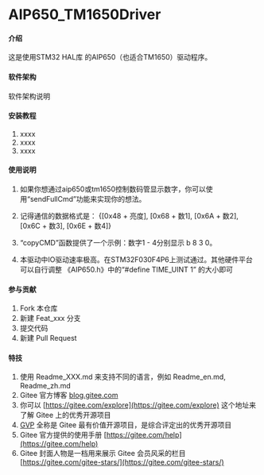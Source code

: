 # AIP650_TM1650Driver

#### 介绍
这是使用STM32 HAL库 的AIP650（也适合TM1650）驱动程序。


#### 软件架构
软件架构说明


#### 安装教程

1.  xxxx
2.  xxxx
3.  xxxx

#### 使用说明

1.  如果你想通过aip650或tm1650控制数码管显示数字，你可以使用“sendFullCmd”功能来实现你的想法。

2.  记得通信的数据格式是： {[0x48 + 亮度], [0x68 + 数1], [0x6A + 数2], [0x6C + 数3], [0x6E + 数4]}

3.  “copyCMD”函数提供了一个示例：数字1 - 4分别显示 b 8 3 0。

4.  本驱动中IO驱动速率极高。在STM32F030F4P6上测试通过。其他硬件平台可以自行调整 《AIP650.h》中的“#define TIME_UINT 1” 的大小即可

#### 参与贡献

1.  Fork 本仓库
2.  新建 Feat_xxx 分支
3.  提交代码
4.  新建 Pull Request


#### 特技

1.  使用 Readme\_XXX.md 来支持不同的语言，例如 Readme\_en.md, Readme\_zh.md
2.  Gitee 官方博客 [blog.gitee.com](https://blog.gitee.com)
3.  你可以 [https://gitee.com/explore](https://gitee.com/explore) 这个地址来了解 Gitee 上的优秀开源项目
4.  [GVP](https://gitee.com/gvp) 全称是 Gitee 最有价值开源项目，是综合评定出的优秀开源项目
5.  Gitee 官方提供的使用手册 [https://gitee.com/help](https://gitee.com/help)
6.  Gitee 封面人物是一档用来展示 Gitee 会员风采的栏目 [https://gitee.com/gitee-stars/](https://gitee.com/gitee-stars/)
